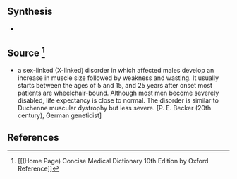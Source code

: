 ## Synthesis
- 
## Source [^1]
- a sex-linked (X-linked) disorder in which affected males develop an increase in muscle size followed by weakness and wasting. It usually starts between the ages of 5 and 15, and 25 years after onset most patients are wheelchair-bound. Although most men become severely disabled, life expectancy is close to normal. The disorder is similar to Duchenne muscular dystrophy but less severe. \[P. E. Becker (20th century), German geneticist]
## References

[^1]: [[(Home Page) Concise Medical Dictionary 10th Edition by Oxford Reference]]